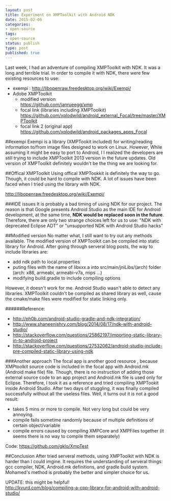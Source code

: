```yaml
---
layout: post
title: Experiment on XMPToolkit with Android NDK 
date: 2015-02-06
categories:
- open-source
tags:
- open-source
status: publish
type: post
published: true
---
```

Last week, I had an adventure of compiling XMPToolkit with NDK.  It was a long and terrible trial.  In order to compile it with NDK, there were few existing resources to use:

- exempi : <http://libopenraw.freedesktop.org/wiki/Exempi/>
- Adobe XMPToolkit
    - modified version  
    <https://github.com/janrueegg/xmp>
    - focal link (libraries including XMPToolkit)  
    <https://github.com/xplodwild/android_external_Focal/tree/master/XMPToolkit>
    - focal link 2 (original app)  
    <https://github.com/xplodwild/android_packages_apps_Focal>

##exempi
Exempi is a library (XMPTookit included) for writing/reading information to/from image files designed to work on Linux.   However,  While assuming it might be easy to port to Android, I   I realized the developers are still trying to include XMPToolkit 2013 version in the future updates.  Old version of XMPToolkit definitely wouldn't be the thing we are looking for.

##Offical XMPToolkit
Using offical XMPTookkit is definitely the way to go.  Though, it could be hard to compile with NDK.  A lot of issues have been faced when I tried using the library with NDK.

<http://libopenraw.freedesktop.org/wiki/Exempi/>

###IDE issues
It is probably a bad timing of using NDK for our project.  The reason is that Google presents Android Studio as the main IDE for Android development, at the same time, **NDK would be replaced soon in the future**.  Therefore, there are only two strange choices left for us to use: "NDK with deprecated Eclipse ADT" or "unsupported NDK with Android Studio hacks"


##Modified version
No matter what,  I still want to try out any methods available. The modified version of XMPToolkit can be compiled into static library for Android.  After going through serveral blog posts, the way to include libraries are: 
- add ndk path to local.properties
- puting files with the name of libxxx.a into src/main/jniLibs/(arch) folder  
  (arch: x86, armeabi, armeabi-v7a, mips ...)
- modifying build.gradle to include compiling options

However, it doesn't work for me. Android Studio wasn't able to detect any libraries. XMPToolkit couldn't be compiled as shared library as well, cause the cmake/make files were modified for static linking only.

######Reference:
- <http://ph0b.com/android-studio-gradle-and-ndk-integration/>
- <http://www.shaneenishry.com/blog/2014/08/17/ndk-with-android-studio/>
- <http://stackoverflow.com/questions/25862197/importing-static-library-in-to-android-project>
- <http://stackoverflow.com/questions/27532062/android-studio-include-pre-compiled-static-library-using-ndk>

###Another approach
The focal app is another good resource , because XMPtoolkit source code is included in the focal app with Android.mk (Android make file) file.  Though, there is no instruction of adding those external source code to an app project and Android.mk file is used only for Eclipse.  Therefore, I took it as a reference and tried compiling XMPTookit inside Android Studio.  After two days of stuggling, it was finally compiled successfully without all the useless files.  Well, it turns out it is not a good result:

- takes 5 mins or more to compile. Not very long but could be very annoying.
- compile fails sometime randomly because of multiple definitions of certain object/variable
- compile errors caused by compiling XMPCore and XMPFiles together (it seems there is no way to compile them separately)

Code: <https://github.com/gklo/XmpTest>

##Conclusion
After tried serveral methods, using XMPToolkit with NDK is harder than I could imgine.  It requires the understanding of serveral things: gcc compiler, NDK, Android.mk definitions, and gradle build system.  Mohamed's method is probably the better and simpler choice for us.

UPDATE: this might be helpful!  
<http://kvurd.com/blog/compiling-a-cpp-library-for-android-with-android-studio/>
